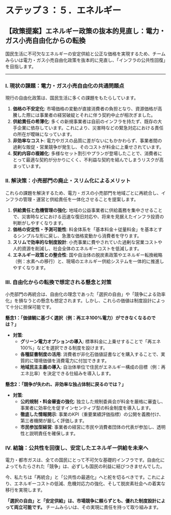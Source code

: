 # ステップ３：５．エネルギー

## 【政策提案】エネルギー政策の抜本的見直し：電力・ガス小売自由化からの転換

国民生活に不可欠なエネルギーの安定供給と公正な価格を実現するため、チームみらいは電力・ガス小売自由化政策を抜本的に見直し、「インフラの公共性回復」を目指します。

---

### Ⅰ. 現状の課題：電力・ガス小売自由化の共通問題点

現行の自由化政策は、国民生活に多くの課題をもたらしています。

1.  **価格の不安定化**: 市場価格の変動が直接消費者の負担となり、資源価格が高騰した際には事業者の経営破綻とそれに伴う契約中止が相次ぎました。
2.  **供給責任の希薄化**: 多くの新規事業者は自前のインフラを持たず、既存の大手企業に依存しています。これにより、災害時などの緊急対応における責任の所在が曖昧になっています。
3.  **非効率なコスト**: 電力やガスの品質に差がないにもかかわらず、事業者間の過剰な販促・営業競争が発生し、そのコストが料金に上乗せされています。
4.  **契約内容の複雑化**: 多様なセット割引やプランが登場したことで、消費者にとって最適な契約が分かりにくく、不利益な契約を結んでしまうリスクが高まっています。

### Ⅱ. 解決策：小売部門の廃止・スリム化によるメリット

これらの課題を解決するため、電力・ガスの小売部門を地域ごとに再統合し、インフラの管理・運営と供給責任を一体化させることを提案します。

1.  **供給責任と危機管理の強化**: 地域の公益事業者に供給義務を集中させることで、災害時などにおける迅速な復旧対応や、将来を見据えたインフラ投資の判断がしやすくなります。
2.  **価格の安定性・予測可能性**: 料金体系を「基本料金＋従量料金」を基本とするシンプルな形に戻し、急激な価格変動から消費者を守ります。
3.  **スリムで効率的な制度設計**: 小売事業に費やされていた過剰な営業コストや人的資源を削減し、社会全体のエネルギーコストを低減します。
4.  **エネルギー政策との整合性**: 国や自治体の脱炭素政策やエネルギー転換戦略（例：水素への移行）と、現場のエネルギー供給システムを一体的に推進しやすくなります。

### Ⅲ. 自由化からの転換で想定される懸念と対策

小売部門の再統合は、自由化の理念であった「選択の自由」や「競争による効率化」を損なうとの懸念も想定されます。しかし、これらの価値は制度設計によって十分に担保可能です。

**懸念1：「価値観に基づく選択（例：再エネ100%電力）ができなくなるのでは？」**

*   **対策**:
    *   **グリーン電力オプションの導入**: 標準料金に上乗せすることで「再エネ100%」などを選択できる制度を設けます。
    *   **各種証書制度の活用**: 消費者が非化石価値証書などを購入することで、実質的に環境価値を消費電力に付加できます。
    *   **地域民主主義の導入**: 自治体単位で住民がエネルギー構成の目標（例：再エネ比率）を決定できる仕組みを導入します。

**懸念2：「競争が失われ、非効率な独占体制に戻るのでは？」**

*   **対策**:
    *   **公的規制・料金審査の強化**: 独立した規制委員会が料金を厳格に審査し、事業者に効率化を促すインセンティブ型の料金制度を導入します。
    *   **徹底した情報開示**: 事業のKPI（重要業績評価指標）の公開を義務付け、第三者機関が厳しく評価します。
    *   **市民参加型経営**: 事業者の経営に市民や消費者団体の代表が参加し、透明性と説明責任を確保します。

### Ⅳ. 結論：公共性を回復し、安定したエネルギー供給を未来へ

電力・都市ガスは、全ての国民にとって不可欠な基礎的インフラです。自由化によってもたらされた「競争」は、必ずしも国民の利益に結びつきませんでした。

今、私たちは「再統合」と「公共性の最適化」へと舵を切るべきです。これにより、エネルギーコストの低減、危機対応力の強化、そして脱炭素社会への着実な移行を実現します。

**「選択の自由」と「安定供給」は、市場競争に頼らずとも、優れた制度設計によって両立可能です。** チームみらいは、その実現に責任を持って取り組みます。